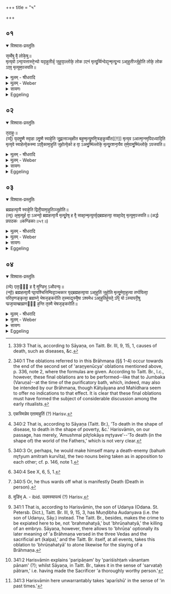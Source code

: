 +++
title = "५"

+++


## ०१


<details open><summary>विश्वास-प्रस्तुतिः</summary>

स᳘र्व्वेषु वै᳘ लोके᳘षु॥  
मृत्य᳘वो ऽन्वा᳘यत्तास्ते᳘भ्यो यदा᳘हुतीर्न्न᳘ जुहुया᳘ल्लोके᳘ लोक ऽएनं मृत्यु᳘र्व्विन्देद्य᳘न्मृत्यु᳘भ्य ऽआ᳘हुतीर्ज्जुहो᳘ति लोके᳘ लोक ऽएव᳘ मृत्युम᳘पजयति॥
</details>

<details><summary>मूलम् - श्रीधरादि</summary>

स᳘र्व्वेषु वै᳘ लोके᳘षु॥  
मृत्य᳘वो ऽन्वा᳘यत्तास्ते᳘भ्यो यदा᳘हुतीर्न्न᳘ जुहुया᳘ल्लोके᳘ लोक ऽएनं मृत्यु᳘र्व्विन्देद्य᳘न्मृत्यु᳘भ्य ऽआ᳘हुतीर्ज्जुहो᳘ति लोके᳘ लोक ऽएव᳘ मृत्युम᳘पजयति॥
</details>

<details><summary>मूलम् - Weber</summary>

स᳘र्वेषु वै᳘ लोके᳘षु॥  
मृत्य᳘वोऽन्वा᳘यत्तास्ते᳘भ्यो यदा᳘हुतीर्न᳘ जुहुया᳘ल्लोके᳘-लोक एनम् मृत्यु᳘र्विन्देद्य᳘न्मृत्यु᳘भ्य आ᳘हुतीर्जुहो᳘ति लोके᳘-लोक एव᳘ मृत्युम᳘पजयति॥
</details>

<details><summary>सायणः</summary>

…
</details>

<details><summary>Eggeling</summary>

1. Verily, there are deaths [^egg_862] connected with all the worlds; and were he not to offer oblations to them, Death would get hold of him in every world:

[^egg_862]: 339:3 That is, according to Sāyaṇa, on Taitt. Br. III, 9, 15, 1, causes of death, such as diseases, &c.

when he offers oblations to the Deaths [^egg_863], he wards off Death in every world.

[^egg_863]: 340:1 The oblations referred to in this Brāhmaṇa (§§ 1-4) occur towards the end of the second set of 'araṇyenūcya' oblations mentioned above, p. 336, note 2, where the formulas are given. According to Taitt. Br., l.c., however, these final oblations are to be performed--like that to Jumbaka (Varuṇa)--at the time of the purificatory bath, which, indeed, may also be intended by our Brāhmaṇa, though Kātyāyana and Mahīdhara seem to offer no indications to that effect. It is clear that these final oblations must have formed the subject of considerable discussion among the early ritualists.
</details>


## ०२


<details open><summary>विश्वास-प्रस्तुतिः</summary>

त᳘दाहुः॥  
(र्य्य᳘) य᳘दमु᳘ष्मै स्वा᳘हा ऽमु᳘ष्मै स्वाहे᳘ति जु᳘ह्वत्सञ्च᳘क्षीत बहुम्मृत्यु᳘ममि᳘त्रङ्कुर्व्वीत[[!!]] मृत्य᳘व ऽआत्मा᳘नम᳘पिदध्यादि᳘ति मृत्य᳘वे स्वाहेत्ये᳘कस्मा ऽएवै᳘कामा᳘हुतिं जुहोत्ये᳘को ह वा᳘ ऽअमु᳘ष्मिंल्लोके᳘ मृत्यु᳘रशना᳘यैव त᳘मे᳘वामु᳘ष्मिंल्लोके᳘ ऽपजयति॥
</details>

<details><summary>मूलम् - श्रीधरादि</summary>

त᳘दाहुः॥  
(र्य्य᳘) य᳘दमु᳘ष्मै स्वा᳘हा ऽमु᳘ष्मै स्वाहे᳘ति जु᳘ह्वत्सञ्च᳘क्षीत बहुम्मृत्यु᳘ममि᳘त्रङ्कुर्व्वीत[[!!]] मृत्य᳘व ऽआत्मा᳘नम᳘पिदध्यादि᳘ति मृत्य᳘वे स्वाहेत्ये᳘कस्मा ऽएवै᳘कामा᳘हुतिं जुहोत्ये᳘को ह वा᳘ ऽअमु᳘ष्मिंल्लोके᳘ मृत्यु᳘रशना᳘यैव त᳘मे᳘वामु᳘ष्मिंल्लोके᳘ ऽपजयति॥
</details>

<details><summary>मूलम् - Weber</summary>

त᳘दाहुः॥  
य᳘दमु᳘ष्मै स्वा᳘हामु᳘ष्मै स्वाहे᳘ति जु᳘ह्वत्संच᳘क्षीत ब᳘हुम् मृत्यु᳘ममि᳘त्रं कुर्वीत मृत्य᳘व आत्मा᳘नम᳘पिदध्यादि᳘ति मृत्य᳘वे स्वाहेत्ये᳘कस्मा एवै᳘कामा᳘हुतिं [^wbr_1] जुहोत्ये᳘को ह वा᳘ अमु᳘ष्मिंलोके᳘ मृत्यु᳘रशनाॗयैव त᳘मेॗवामु᳘ष्मिंलोके᳘ऽपजयति॥  

[^wbr_1]: एकस्मिन्नेव एतामाहुतिं (?) Harisv.
</details>

<details><summary>सायणः</summary>

…
</details>

<details><summary>Eggeling</summary>

2. Concerning this they say, 'If, in offering, he were to name them all, saying, "To such [^egg_864] (a death) hail! To such (a death) hail!" he would make that manifold death his enemy [^egg_865], and would give himself over to Death.' Only one oblation he offers to one of them, with, 'To Death, hail!' for there is indeed but one Death in yonder world, even Hunger [^egg_866]: it is him he wards off in yonder world.

[^egg_864]: 340:2 That is, according to Sāyaṇa (Taitt. Br.), 'To death in the shape of disease, to death in the shape of poverty, &c.' Harisvāmin, on our passage, has merely, 'Amushmai pitr̥lokāya mr̥tyave'--'To death (in the shape of) the world of the Fathers,' which is not very clear.

[^egg_865]: 340:3 Or, perhaps, he would make himself many a death-enemy (bahuṁ mr̥tyum amitraṁ kurvīta), the two nouns being taken as in apposition to each other; cf. p. 146, note 1.

[^egg_866]: 340:4 See X, 6, 5, 1.
</details>


## ०३


<details open><summary>विश्वास-प्रस्तुतिः</summary>

ब्रह्महत्या᳘यै स्वाहे᳘ति द्विती᳘यामा᳘हुतिञ्जुहोति॥  
(त्य᳘) अ᳘मृत्युर्ह वा᳘ ऽअन्यो᳘ ब्रह्महत्या᳘यै मृत्यु᳘रेष᳘ ह वै᳘ साक्षा᳘न्मृत्युर्य्य᳘द्ब्रह्महत्या᳘ साक्षा᳘देव᳘ मृत्युम᳘पजयति॥ (अर्द्धः प्रपाठकः ॥कण्डिकाः॥५९॥)
</details>

<details><summary>मूलम् - श्रीधरादि</summary>

ब्रह्महत्या᳘यै स्वाहे᳘ति द्विती᳘यामा᳘हुतिञ्जुहोति॥  
(त्य᳘) अ᳘मृत्युर्ह वा᳘ ऽअन्यो᳘ ब्रह्महत्या᳘यै मृत्यु᳘रेष᳘ ह वै᳘ साक्षा᳘न्मृत्युर्य्य᳘द्ब्रह्महत्या᳘ साक्षा᳘देव᳘ मृत्युम᳘पजयति॥ (अर्द्धः प्रपाठकः ॥कण्डिकाः॥५९॥)
</details>

<details><summary>मूलम् - Weber</summary>

ब्रह्महत्या᳘यै स्वाहे᳘ति द्विती᳘यामा᳘हुतिं जुहोति॥  
अ᳘मृत्युर्ह वा᳘ अन्यो᳘ ब्रह्महत्या᳘यै मृत्यु᳘रेष᳘ ह वै᳘ साक्षा᳘न्मृत्युर्य᳘द्ब्रह्महत्या᳘ साक्षा᳘देव᳘ मृत्युम᳘पजयति॥
</details>

<details><summary>सायणः</summary>

…
</details>

<details><summary>Eggeling</summary>

3. A second oblation he makes with, 'To Brahman-slaying, hail!' for, doubtless, a murder other than the slaying of a Brahman is no murder; but that--to wit, the slaying of a Brahman--is manifestly murder: he thus manifestly wards off Death [^egg_867].

[^egg_867]: 340:5 Or, he thus wards off what is manifestly Death (Death in person).
</details>


## ०४


<details open><summary>विश्वास-प्रस्तुतिः</summary>

(त्ये) एता᳘ᳫँ᳘ ह वै᳘ मुण्डिभ᳘ ऽऔदन्यः᳘॥  
(न्यो᳘) ब्रह्महत्या᳘यै प्प्रा᳘यश्चित्तिम्विदा᳘ञ्चकार य᳘द्ब्रह्महत्या᳘या ऽआ᳘हुतिं जुहो᳘ति मृत्यु᳘मेवा᳘हुत्या तर्प्पयित्वा᳘ परिपा᳘णङ्कृत्वा᳘ ब्रह्मघ्ने᳘ भेषज᳘ङ्करोति त᳘स्माद्य᳘स्यै᳘षा ऽश्वमेध ऽआ᳘हुतिर्हूयते᳘ ऽपि᳘ यो ऽस्यापरी᳘षु प्प्रजा᳘याम्ब्राह्मणᳫँ᳭ ह᳘न्ति त᳘स्मै भेषज᳘ङ्करोति॥
</details>

<details><summary>मूलम् - श्रीधरादि</summary>

(त्ये) एता᳘ᳫँ᳘ ह वै᳘ मुण्डिभ᳘ ऽऔदन्यः᳘॥  
(न्यो᳘) ब्रह्महत्या᳘यै प्प्रा᳘यश्चित्तिम्विदा᳘ञ्चकार य᳘द्ब्रह्महत्या᳘या ऽआ᳘हुतिं जुहो᳘ति मृत्यु᳘मेवा᳘हुत्या तर्प्पयित्वा᳘ परिपा᳘णङ्कृत्वा᳘ ब्रह्मघ्ने᳘ भेषज᳘ङ्करोति त᳘स्माद्य᳘स्यै᳘षा ऽश्वमेध ऽआ᳘हुतिर्हूयते᳘ ऽपि᳘ यो ऽस्यापरी᳘षु प्प्रजा᳘याम्ब्राह्मणᳫँ᳭ ह᳘न्ति त᳘स्मै भेषज᳘ङ्करोति॥
</details>

<details><summary>मूलम् - Weber</summary>

एता᳘ᳫं᳘ ह वै᳘ मुण्डिभ᳘ [^wbr_2] औदन्यः᳟॥  
ब्रह्महत्या᳘यै प्रा᳘यश्चित्तिं विदां᳘ चकार य᳘द्ब्रह्मैहत्या᳘या आ᳘हुतिं जुहो᳘ति मृत्यु᳘मेवा᳘हुत्या तर्पयित्वा᳘ परिपा᳘णं कृत्वा᳘ ब्रह्मघ्ने᳘ भेषजं᳘ करोति त᳘स्माद्य᳘स्यैॗषाश्वमेध आ᳘हुतिर्हूयते᳘ऽपिॗ योऽस्यापरी᳘षु प्रजा᳘याम् ब्राह्मैणᳫं ह᳘न्ति त᳘स्मै भेषजं᳘ करोति॥  

[^wbr_2]: मुडिंभ᳘ A. - ibid. उदमस्यापत्यं (?) Harisv.
</details>

<details><summary>सायणः</summary>

…
</details>

<details><summary>Eggeling</summary>

4. Muṇḍibha Audanya [^egg_868] it was who discovered this atonement for the slaying of a Brahman; and when one offers the oblation to the Brahmahatyā he prepares a remedy for the slayer of a Brahman by satisfying Death himself with an oblation, and making a protection [^egg_869] for him (the slayer). At whosoever's Aśvamedha, therefore, this oblation is offered, even if in after-times [^egg_870] any one in his family kills a Brahman, he thereby prepares a remedy (expiation) for him.

[^egg_868]: 341:1 That is, according to Harisvāmin, the son of Udanya (Odana. St. Petersb. Dict.), Taitt. Br. III, 9, 15, 3, has Muṇḍibha Audanyava (i.e. the son of Udanyu, Sāy.) instead. The Taitt. Br., besides, makes the crime to be expiated here to be, not 'brahmahatyā,' but 'bhrūṇahatyā,' the killing of an embryo. Sāyaṇa, however, there allows to 'bhrūṇa' optionally its later meaning of 'a Brāhmaṇa versed in the three Vedas and the sacrificial art (kalpa),' and the Taitt. Br. itself, at all events, takes this oblation to 'bhrūṇahatyā' to atone likewise for the slaying of a Brāhmaṇa.

[^egg_869]: 341:2 Harisvāmin explains 'paripāṇam' by 'pariśishṭaṁ vānantam pānam' (?); whilst Sāyaṇa, in Taitt. Br., takes it in the sense of 'sarvataḥ pātram,' i.e. having made the Sacrificer 'a thoroughly worthy person.'

[^egg_870]: 341:3 Harisvāmin here unwarrantably takes 'aparīshū' in the sense of 'in past times.'
</details>

